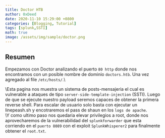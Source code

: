 ```yaml
---
title: Doctor HTB
author: 0xDeed
date: 2020-11-10 15:29:00 +0800
categories: [Blogging, Tutorial]
tags: [splunk,SSTI]
math: true
image: /assets/img/sample/doctor.png
---
```

## Resumen

Empezamos con Doctor analizando el puerto `80 http` donde nos encontramos con un posible nombre de dominio `doctors.htb`. 
Una vez agregado al file `/etc/hosts/`.\

\Esta pagina nos muestra un sistema de posts-mensajeria el cual es vulnerable a ataques de tipo `server-side-template-injection` (SSTI). Luego de que se ejecute nuestro payload
seremos capaces de obtener la primera reverse shell. Para escalar de usuario solo basta con ejecutar un linepeash.sh y encotraremos el pass de shaun en los `logs de apache`.\
\Y como ultimo paso 
nos quedaria elevar privilegios a root, donde nos aprovecharemos de la vulnerabilidad del `splunkforwarder` que esta corriendo en el `puerto 8089` con el exploit `SplunkWhisperer2` para finalmente obtener el `root.txt`. 


